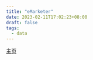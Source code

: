```yaml
---
title: "eMarketer"
date: 2023-02-11T17:02:23+08:00
draft: false
tags:
  - data
---
```


[主页](https://www.insiderintelligence.com/)
